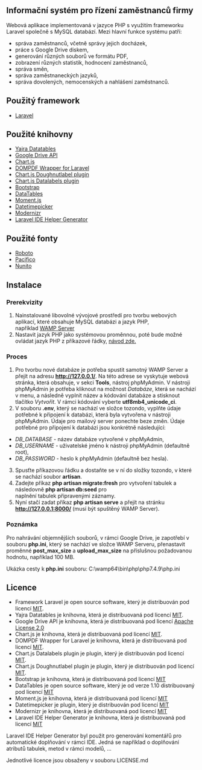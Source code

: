 ## Informační systém pro řízení zaměstnanců firmy

Webová aplikace implementovaná v jazyce PHP s využitím frameworku Laravel společně s MySQL databází. 
Mezi hlavní funkce systému patří:
- správa zaměstnanců, včetně správy jejich docházek, 
- práce s Google Drive diskem,
- generování různých souborů ve formátu PDF,
- zobrazení různých statistik, hodnocení zaměstnanců,
- správa směn, 
- správa zaměstnaneckých jazyků, 
- správa dovolených, nemocenských a nahlášení zaměstnanců.

## Použitý framework
- [Laravel](https://laravel.com/)

## Použité knihovny
- [Yajra Datatables](https://yajrabox.com/docs/laravel-datatables/master/installation)
- [Google Drive API](https://developers.google.com/drive/api/v3/quickstart/php)
- [Chart.js](https://www.chartjs.org/)
- [DOMPDF Wrapper for Laravel](https://github.com/barryvdh/laravel-dompdf)
- [Chart.js Doughnutlabel plugin](https://github.com/ciprianciurea/chartjs-plugin-doughnutlabel)
- [Chart.js Datalabels plugin](https://github.com/chartjs/chartjs-plugin-datalabels)
- [Bootstrap](https://getbootstrap.com/)
- [DataTables](https://datatables.net/)
- [Moment.js](https://momentjs.com/)
- [Datetimepicker](https://github.com/xdan/datetimepicker/blob/master/MIT-LICENSE.txt)
- [Modernizr](https://modernizr.com/)
- [Laravel IDE Helper Generator](https://github.com/barryvdh/laravel-ide-helper)

## Použité fonty
- [Roboto](https://fonts.google.com/specimen/Roboto)
- [Pacifico](https://fonts.google.com/specimen/Pacifico)
- [Nunito](https://fonts.google.com/specimen/Nunito)

## Instalace
### Prerekvizity
1. Nainstalované libovolné vývojové prostředí pro tvorbu webových aplikací, které obsahuje MySQL databázi a jazyk PHP,  
   například [WAMP Server](https://www.wampserver.com/en/)
2. Nastavit jazyk PHP jako systémovou proměnnou, poté bude možné ovládat jazyk PHP z příkazové řádky,
   [návod zde.](https://www.forevolve.com/en/articles/2016/10/27/how-to-add-your-php-runtime-directory-to-your-windows-10-path-environment-variable/)
### Proces
1. Pro tvorbu nové databáze je potřeba spustit samotný WAMP Server a přejít na adresu **http://127.0.0.1/**.  Na této adrese se vyskytuje webová stránka, která obsahuje, v sekci  **Tools**, nástroj phpMyAdmin. 
   V nástroji phpMyAdmin je potřeba kliknout na možnost *Databáze*, která se nachází v menu,  a následně vyplnit název a kódování databáze a stisknout tlačítko *Vytvořit*. V rámci kódování vyberte **utf8mb4_unicode_ci**.
2. V souboru **.env**, který se nachází ve složce tozondo, vyplňte údaje potřebné k připojení k databázi, která byla vytvořena v nástroji phpMyAdmin. Údaje pro mailový server ponechte beze změn.  Údaje potřebné pro připojení 
   k databázi jsou konkrétně následující:
-  *DB_DATABASE* - název databáze vytvořené v phpMyAdmin,
-  *DB_USERNAME* - uživatelské jméno k nástroji phpMyAdmin (defaultně root),
- *DB_PASSWORD* - heslo k phpMyAdmin (defaultně bez hesla).
3. Spusťte příkazovou řádku a dostaňte se v ní do složky tozondo, v které se nachází soubor **artisan**.
4. Zadejte příkaz **php artisan migrate:fresh** pro vytvoření tabulek a následovně **php artisan db:seed** pro   
   naplnění tabulek připravenými záznamy.
5. Nyní stačí zadat příkaz **php artisan serve** a přejít na stránku **http://127.0.0.1:8000/** (musí být spuštěný WAMP Server).
### Poznámka
Pro nahrávání objemnějších souborů, v rámci Google Drive, je zapotřebí v souboru **php.ini**, který se nachází ve složce WAMP Serveru, přenastavit proměnné **post_max_size** a **upload_max_size** na příslušnou požadovanou hodnotu, například 100 MB.

Ukázka cesty k **php.ini** souboru: C:\wamp64\bin\php\php7.4.9\php.ini

## Licence
- Framework Laravel je open source software, který je distribuován pod licencí [MIT](https://opensource.org/licenses/MIT).
- Yajra Datatables je knihovna, která je distribuovaná pod licencí [MIT](https://github.com/yajra/laravel-datatables/blob/9.0/LICENSE.md).
- Google Drive API je knihovna, která je distribuovaná pod licencí [Apache License 2.0](https://github.com/googleapis/google-api-php-client/blob/master/LICENSE)
- Chart.js je knihovna, která je distribuovaná pod licencí [MIT](https://github.com/chartjs/Chart.js/blob/master/LICENSE.md).
- DOMPDF Wrapper for Laravel je knihovna, která je distribuovaná pod licencí [MIT](https://opensource.org/licenses/MIT).
- Chart.js Datalabels plugin je plugin, který je distribuován pod licencí [MIT](https://github.com/chartjs/chartjs-plugin-datalabels/blob/master/LICENSE.md).
- Chart.js Doughnutlabel plugin je plugin, který je distribuován pod licencí [MIT](https://github.com/ciprianciurea/chartjs-plugin-doughnutlabel/blob/master/LICENSE).
- Bootstrap je knihovna, která je distribuovaná pod licencí [MIT](https://github.com/twbs/bootstrap/blob/main/LICENSE)
- DataTables je open source software, který je od verze 1.10 distribuovaný pod licencí [MIT](https://datatables.net/license/)
- Moment.js je knihovna, která je distribuovaná pod licencí [MIT](https://github.com/moment/momentjs.com/blob/master/LICENSE)
- Datetimepicker je plugin, který je distribuován pod licencí [MIT](https://github.com/xdan/datetimepicker/blob/master/MIT-LICENSE.txt)
- Modernizr je knihovna, která je distribuovaná pod licencí [MIT](https://github.com/Modernizr/Modernizr/blob/master/LICENSE.md)
- Laravel IDE Helper Generator je knihovna, která je distribuovaná pod licencí [MIT](https://opensource.org/licenses/MIT)

Laravel IDE Helper Generator byl použit pro generování komentářů pro automatické doplňování v rámci IDE. Jedná se například o doplňování atributů tabulek, metod v rámci modelů, ... 

Jednotlivé licence jsou obsaženy v souboru LICENSE.md

